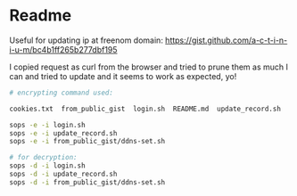 # Readme
Useful for updating ip at freenom domain: https://gist.github.com/a-c-t-i-n-i-u-m/bc4b1ff265b277dbf195

I copied request as curl from the browser and tried to prune them as much I can and tried to update and it seems to work as expected, yo!

```bash
# encrypting command used:

cookies.txt  from_public_gist  login.sh  README.md  update_record.sh

sops -e -i login.sh
sops -e -i update_record.sh
sops -e -i from_public_gist/ddns-set.sh

# for decryption:
sops -d -i login.sh
sops -d -i update_record.sh
sops -d -i from_public_gist/ddns-set.sh
```
